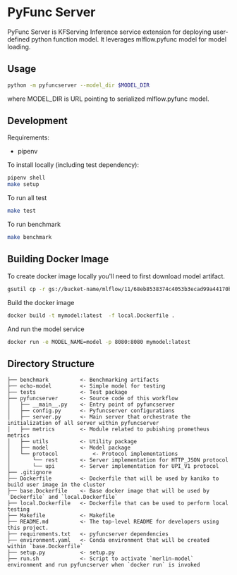 # PyFunc Server

PyFunc Server is KFServing Inference service extension for deploying user-defined python function model.
It leverages mlflow.pyfunc model for model loading.

## Usage

```bash
python -m pyfuncserver --model_dir $MODEL_DIR
```

where MODEL_DIR is URL pointing to serialized mlflow.pyfunc model.

## Development

Requirements:

- pipenv

To install locally (including test dependency):

```bash
pipenv shell
make setup
```

To run all test

```bash
make test
```

To run benchmark
```bash
make benchmark
```

## Building Docker Image

To create docker image locally you'll need to first download model artifact.

```bash
gsutil cp -r gs://bucket-name/mlflow/11/68eb8538374c4053b3ecad99a44170bd/artifacts/model .
```

Build the docker image

```bash
docker build -t mymodel:latest  -f local.Dockerfile .
```

And run the model service

```bash
docker run -e MODEL_NAME=model -p 8080:8080 mymodel:latest
```

## Directory Structure

```
├── benchmark          <- Benchmarking artifacts
├── echo-model         <- Simple model for testing
├── tests              <- Test package
├── pyfuncserver       <- Source code of this workflow
│   ├── __main__.py    <- Entry point of pyfuncserver
│   ├── config.py      <- Pyfuncserver configurations
│   ├── server.py      <- Main server that orchestrate the initialization of all server within pyfuncserver
│   ├── metrics        <- Module related to pubishing prometheus metrics
│   ├── utils          <- Utility package
│   ├── model          <- Model package
│   └── protocol           <- Protocol implementations
│       └── rest       <- Server implementation for HTTP_JSON protocol
│       └── upi        <- Server implementation for UPI_V1 protocol
├── .gitignore
├── Dockerfile         <- Dockerfile that will be used by kaniko to build user image in the cluster
├── base.Dockerfile    <- Base docker image that will be used by `Dockerfile` and `local.Dockerfile`
├── local.Dockerfile   <- Dockerfile that can be used to perform local testing
├── Makefile           <- Makefile 
├── README.md          <- The top-level README for developers using this project.
├── requirements.txt   <- pyfuncserver dependencies
├── environment.yaml   <- Conda environment that will be created within `base.Dockerfile`
├── setup.py           <- setup.py
├── run.sh             <- Script to activate `merlin-model` environment and run pyfuncserver when `docker run` is invoked


```